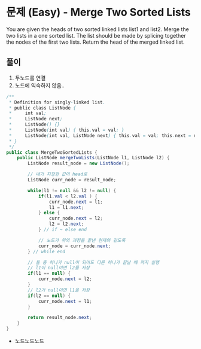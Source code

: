 # 문제 (Easy) - Merge Two Sorted Lists

You are given the heads of two sorted linked lists list1 and list2.
Merge the two lists in a one sorted list. The list should be made by splicing together the nodes of the first two lists.
Return the head of the merged linked list.


## 풀이
1. 두노드를 연결 
2. 노드에 익숙하지 않음..

```java
/**
 * Definition for singly-linked list.
 * public class ListNode {
 *     int val;
 *     ListNode next;
 *     ListNode() {}
 *     ListNode(int val) { this.val = val; }
 *     ListNode(int val, ListNode next) { this.val = val; this.next = next; }
 * }
 */
public class MergeTwoSortedLists {
    public ListNode mergeTwoLists(ListNode l1, ListNode l2) {
        ListNode result_node = new ListNode();

        // 내가 지정한 값이 head로
        ListNode curr_node = result_node;

        while(l1 != null && l2 != null) {
            if(l1.val < l2.val ) {
                curr_node.next = l1;
                l1 = l1.next;
            } else {
                curr_node.next = l2;
                l2 = l2.next;
            } // if ~ else end

            // 노드가 위의 과정을 끝낸 현재와 같도록
            curr_node = curr_node.next;
        } // while end

        // 둘 중 하나가 null이 되어도 다른 하나가 끝날 때 까지 실행
        // l1이 null이면 l2를 저장
        if(l1 == null) {
            curr_node.next = l2;
        }
        // l2가 null이면 l1을 저장
        if(l2 == null) {
            curr_node.next = l1;
        }

        return result_node.next;
    }
}
```

- 노드노드노드